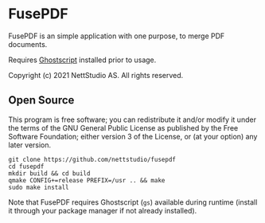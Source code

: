 # FusePDF

FusePDF is an simple application with one purpose, to merge PDF documents.

Requires [Ghostscript](https://www.ghostscript.com/download/gsdnld.html) installed prior to usage.

Copyright (c) 2021 NettStudio AS. All rights reserved.

## Open Source

This program is free software; you can redistribute it and/or modify it under the terms of the GNU General Public License as published by the Free Software Foundation; either version 3 of the License, or (at your option) any later version.

```
git clone https://github.com/nettstudio/fusepdf
cd fusepdf
mkdir build && cd build
qmake CONFIG+=release PREFIX=/usr .. && make
sudo make install
```

Note that FusePDF requires Ghostscript (``gs``) available during runtime (install it through your package manager if not already installed).

